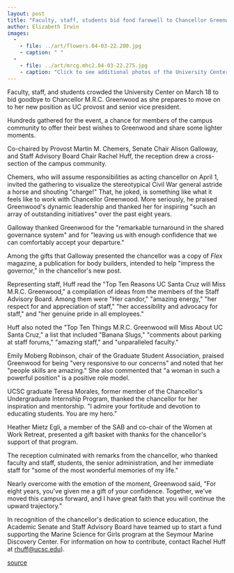 ```yaml
---
layout: post
title: "Faculty, staff, students bid fond farewell to Chancellor Greenwood"
author: Elizabeth Irwin
images:
  -
    - file: ../art/flowers.04-03-22.200.jpg
    - caption: " "
  -
    - file: ../art/mrcg.mhc2.04-03-22.275.jpg
    - caption: "Click to see additional photos of the University Center reception"
---
```


Faculty, staff, and students crowded the University Center on March 18 to bid goodbye to Chancellor M.R.C. Greenwood as she prepares to move on to her new position as UC provost and senior vice president.

Hundreds gathered for the event, a chance for members of the campus community to offer their best wishes to Greenwood and share some lighter moments.

Co-chaired by Provost Martin M. Chemers, Senate Chair Alison Galloway, and Staff Advisory Board Chair Rachel Huff, the reception drew a cross-section of the campus community.  

Chemers, who will assume responsibilities as acting chancellor on April 1, invited the gathering to visualize the stereotypical Civil War general astride a horse and shouting "charge!" That, he joked, is something like what it feels like to work with Chancellor Greenwood. More seriously, he praised Greenwood's dynamic leadership and thanked her for inspiring "such an array of outstanding initiatives" over the past eight years.  

Galloway thanked Greenwood for the "remarkable turnaround in the shared governance system" and for "leaving us with enough confidence that we can comfortably accept your departure."  

Among the gifts that Galloway presented the chancellor was a copy of _Flex_ magazine, a publication for body builders, intended to help "impress the governor," in the chancellor's new post.  

Representing staff, Huff read the "Top Ten Reasons UC Santa Cruz will Miss M.R.C. Greenwood," a compilation of ideas from the members of the Staff Advisory Board. Among them were "Her candor," "amazing energy," "her respect for and appreciation of staff," "her accessibility and advocacy for staff," and "her genuine pride in all employees."  

Huff also noted the "Top Ten Things M.R.C. Greenwood will Miss About UC Santa Cruz," a list that included "Banana Slugs," "comments about parking at staff forums," "amazing staff," and "unparalleled faculty."  

Emily Moberg Robinson, chair of the Graduate Student Association, praised Greenwood for being "very responsive to our concerns" and noted that her "people skills are amazing." She also commented that "a woman in such a powerful position" is a positive role model.  

UCSC graduate Teresa Morales, former member of the Chancellor's Undergraduate Internship Program, thanked the chancellor for her inspiration and mentorship. "I admire your fortitude and devotion to educating students. You are my hero."   

Heather Mietz Egli, a member of the SAB and co-chair of the Women at Work Retreat, presented a gift basket with thanks for the chancellor's support of that program.  

The reception culminated with remarks from the chancellor, who thanked faculty and staff, students, the senior administration, and her immediate staff for "some of the most wonderful memories of my life."   

Nearly overcome with the emotion of the moment, Greenwood said, "For eight years, you've given me a gift of your confidence. Together, we've moved this campus forward, and I have great faith that you will continue the upward trajectory."  

In recognition of the chancellor's dedication to science education, the Academic Senate and Staff Advisory Board have teamed up to start a fund supporting the Marine Science for Girls program at the Seymour Marine Discovery Center. For information on how to contribute, contact Rachel Huff at [rhuff@ucsc.edu][1]).  
  

[1]: mailto:rhuff@ucsc.edu

[source](http://www1.ucsc.edu/currents/03-04/03-22/farewell.html "Permalink to farewell")
